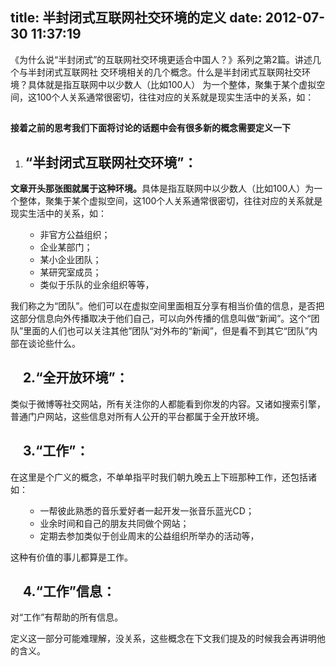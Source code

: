 title: 半封闭式互联网社交环境的定义
date: 2012-07-30 11:37:19
---

《为什么说“半封闭式”的互联网社交环境更适合中国人？》系列之第2篇。讲述几个与半封闭式互联网社
交环境相关的几个概念。什么是半封闭式互联网社交环境？具体就是指互联网中以少数人（比如100人）
为一个整体，聚集于某个虚拟空间，这100个人关系通常很密切，往往对应的关系就是现实生活中的关系，如：
##
 <strong>接着之前的思考我们下面将讨论的话题中会有很多新的概念需要定义一下</strong>
 <ol>
 	<li>
 <h2><strong>“半封闭式互联网社交环境”：</strong></h2>
 </li>
 </ol>
 <strong>文章开头那张图就属于这种环境。</strong>具体是指互联网中以少数人（比如100人）为一个整体，聚集于某个虚拟空间，这100个人关系通常很密切，往往对应的关系就是现实生活中的关系，如：
 <ul>
 <ul>
 	<li>非官方公益组织；</li>
 	<li>企业某部门；</li>
 	<li>某小企业团队；</li>
 	<li>某研究室成员；</li>
 	<li>类似于乐队的业余组织等等，</li>
 </ul>
 </ul>
 我们称之为“团队”。他们可以在虚拟空间里面相互分享有相当价值的信息，是否把这部分信息向外传播取决于他们自己，可以向外传播的信息叫做“新闻”。这个“团队”里面的人们也可以关注其他”团队“对外布的“新闻”，但是看不到其它“团队”内部在谈论些什么。
 <h2><strong>    2.“全开放环境”：</strong></h2>
 类似于微博等社交网站，所有关注你的人都能看到你发的内容。又诸如搜索引擎，普通门户网站，这些信息对所有人公开的平台都属于全开放环境。
 <h2><strong>    3.“工作”：</strong></h2>
 在这里是个广义的概念，不单单指平时我们朝九晚五上下班那种工作，还包括诸如：
 <ul>
 <ul>
 	<li>一帮彼此熟悉的音乐爱好者一起开发一张音乐蓝光CD；</li>
 	<li>业余时间和自己的朋友共同做个网站；</li>
 	<li>定期去参加类似于创业周末的公益组织所举办的活动等，</li>
 </ul>
 </ul>
 这种有价值的事儿都算是工作。
 <h2><strong>    4.“工作”信息：</strong></h2>
 对“工作”有帮助的所有信息。

 定义这一部分可能难理解，没关系，这些概念在下文我们提及的时候我会再讲明他的含义。

